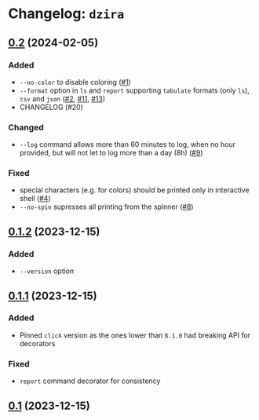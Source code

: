# Changelog: `dzira`


## [0.2](https://github.com/caseneuve/dzira/releases/tag/v0.2) (2024-02-05)

### Added

* `--no-color` to disable coloring ([#1](https://github.com/caseneuve/dzira/issues/1)) 
* `--format` option in `ls` and `report` supporting `tabulate` formats (only
  `ls`), `csv` and `json` ([#2](https://github.com/caseneuve/dzira/issues/2),
  [#11](https://github.com/caseneuve/dzira/issues/11),
  [#13](https://github.com/caseneuve/dzira/issues/13))
* CHANGELOG (#20)

### Changed 

* `--log` command allows more than 60 minutes to log, when no hour provided, but
  will not let to log more than a day (8h)
  ([#9](https://github.com/caseneuve/dzira/issues/9))

### Fixed

* special characters (e.g. for colors) should be printed only in interactive
  shell ([#4](https://github.com/caseneuve/dzira/issues/4))
* `--no-spin` supresses all printing from the spinner
  ([#8](https://github.com/caseneuve/dzira/issues/8))


## [0.1.2](https://github.com/caseneuve/dzira/releases/tag/v0.1.2) (2023-12-15)

### Added

- `--version` option


## [0.1.1](https://github.com/caseneuve/dzira/releases/tag/v0.1.1) (2023-12-15)

### Added

- Pinned `click` version as the ones lower than `8.1.0` had breaking API for decorators

### Fixed

- `report` command decorator for consistency


## [0.1](https://github.com/caseneuve/dzira/releases/tag/v0.1) (2023-12-15)
